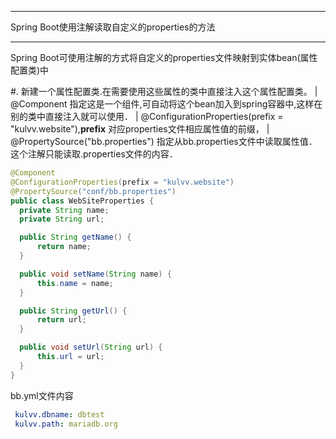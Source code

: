 *********************************************************
Spring Boot使用注解读取自定义的properties的方法
*********************************************************
Spring Boot可使用注解的方式将自定义的properties文件映射到实体bean(属性配置类)中

#. 新建一个属性配置类.在需要使用这些属性的类中直接注入这个属性配置类。
 | @Component 指定这是一个组件,可自动将这个bean加入到spring容器中,这样在别的类中直接注入就可以使用．
 | @ConfigurationProperties(prefix = "kulvv.website"),**prefix** 对应properties文件相应属性值的前缀，
 | @PropertySource("bb.properties") 指定从bb.properties文件中读取属性值．这个注解只能读取.properties文件的内容．

```java
@Component
@ConfigurationProperties(prefix = "kulvv.website")
@PropertySource("conf/bb.properties")
public class WebSiteProperties {
  private String name;
  private String url;

  public String getName() {
      return name;
  }

  public void setName(String name) {
      this.name = name;
  }

  public String getUrl() {
      return url;
  }

  public void setUrl(String url) {
      this.url = url;
  }
}
```

 bb.yml文件内容

```yaml
 kulvv.dbname: dbtest
 kulvv.path: mariadb.org
```
